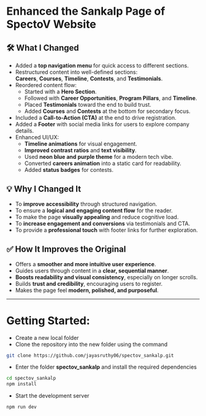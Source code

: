 # Enhanced the Sankalp Page of SpectoV Website

## 🛠️ What I Changed

- Added a **top navigation menu** for quick access to different sections.
- Restructured content into well-defined sections:  
  **Careers**, **Courses**, **Timeline**, **Contests**, and **Testimonials**.
- Reordered content flow:
  - Started with a **Hero Section**.
  - Followed with **Career Opportunities**, **Program Pillars**, and **Timeline**.
  - Placed **Testimonials** toward the end to build trust.
  - Added **Courses** and **Contests** at the bottom for secondary focus.
- Included a **Call-to-Action (CTA)** at the end to drive registration.
- Added a **Footer** with social media links for users to explore company details.
- Enhanced UI/UX:
  - **Timeline animations** for visual engagement.
  - **Improved contrast ratios** and **text visibility**.
  - Used **neon blue and purple theme** for a modern tech vibe.
  - Converted **careers animation** into a static card for readability.
  - Added **status badges** for contests.


## 💡 Why I Changed It

- To **improve accessibility** through structured navigation.
- To ensure a **logical and engaging content flow** for the reader.
- To make the page **visually appealing** and reduce cognitive load.
- To **increase engagement and conversions** via testimonials and CTA.
- To provide a **professional touch** with footer links for further exploration.


## ✅ How It Improves the Original

- Offers a **smoother and more intuitive user experience**.
- Guides users through content in a **clear, sequential manner**.
- **Boosts readability and visual consistency**, especially on longer scrolls.
- Builds **trust and credibility**, encouraging users to register.
- Makes the page feel **modern, polished, and purposeful**.

---
# Getting Started:
- Create a new local folder
- Clone the repository into the new folder using the command
```bash
git clone https://github.com/jayasruthy06/spectov_sankalp.git
```
- Enter the folder **spectov_sankalp** and install the required dependencies
```bash
cd spectov_sankalp
npm install
```
- Start the development server
```bash
npm run dev
```
